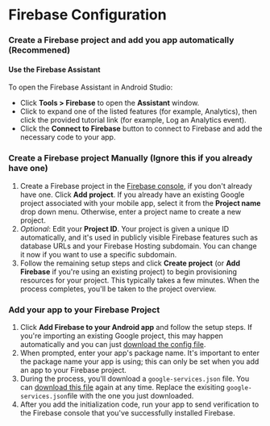 # Firebase Configuration

### Create a Firebase project and add you app automatically (Recommened) <a href="#create-a-firebase-project-and-add-you-app-automatically-recommened" id="create-a-firebase-project-and-add-you-app-automatically-recommened"></a>

#### Use the Firebase Assistant <a href="#use_the_firebase_assistant" id="use_the_firebase_assistant"></a>

To open the Firebase Assistant in Android Studio:

* Click **Tools > Firebase** to open the **Assistant** window.
* Click to expand one of the listed features (for example, Analytics), then click the provided tutorial link (for example, Log an Analytics event).
* Click the **Connect to Firebase** button to connect to Firebase and add the necessary code to your app.

### Create a Firebase project Manually (Ignore this if you already have one) <a href="#create-a-firebase-project-manually-ignore-this-if-you-already-have-one" id="create-a-firebase-project-manually-ignore-this-if-you-already-have-one"></a>

1. Create a Firebase project in the [Firebase console](https://console.firebase.google.com/), if you don't already have one. Click **Add project**. If you already have an existing Google project associated with your mobile app, select it from the **Project name** drop down menu. Otherwise, enter a project name to create a new project.
2. _Optional_: Edit your **Project ID**. Your project is given a unique ID automatically, and it's used in publicly visible Firebase features such as database URLs and your Firebase Hosting subdomain. You can change it now if you want to use a specific subdomain.
3. Follow the remaining setup steps and click **Create project** (or **Add Firebase** if you're using an existing project) to begin provisioning resources for your project. This typically takes a few minutes. When the process completes, you'll be taken to the project overview.

### Add your app to your Firebase Project <a href="#add-your-app-to-your-firebase-project" id="add-your-app-to-your-firebase-project"></a>

1. Click **Add Firebase to your Android app** and follow the setup steps. If you're importing an existing Google project, this may happen automatically and you can just [download the config file](http://support.google.com/firebase/answer/7015592).
2. When prompted, enter your app's package name. It's important to enter the package name your app is using; this can only be set when you add an app to your Firebase project.
3. During the process, you'll download a `google-services.json` file. You can [download this file](http://support.google.com/firebase/answer/7015592) again at any time. Replace the exisiting `google-services.json`file with the one you just downloaded.
4. After you add the initialization code, run your app to send verification to the Firebase console that you've successfully installed Firebase.
